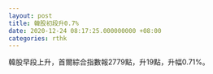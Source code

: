 ```yaml
---
layout: post
title: 韓股初段升0.7%
date: 2020-12-24 08:17:25.000000000 +08:00
categories: rthk
---
```


韓股早段上升，首爾綜合指數報2779點，升19點，升幅0.71%。
